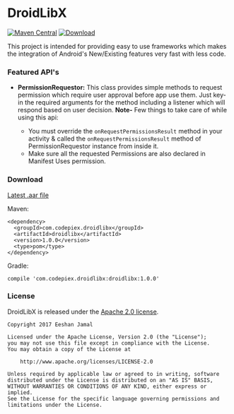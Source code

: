 DroidLibX
=========

[![Maven Central](https://maven-badges.herokuapp.com/maven-central/com.codepiex.droidlibx/droidlibx/badge.svg)](https://maven-badges.herokuapp.com/maven-central/com.codepiex.droidlibx/droidlibx)
[ ![Download](https://api.bintray.com/packages/eeshan-jamal/DroidMaven/droid-libx/images/download.svg) ](https://bintray.com/eeshan-jamal/DroidMaven/droid-libx/_latestVersion)


This project is intended for providing easy to use frameworks which makes the integration of Android's New/Existing features very fast with less code. 

### Featured API's

  - **PermissionRequestor:**  This class provides simple methods to request permission which require user approval before app use them. Just key-in the required arguments for the method including a listener which will respond based on user decision. **Note-** Few things to take care of while using this api:
 
	 -  You must override the `onRequestPermissionsResult` method in your activity & called the `onRequestPermissionsResult` method of PermissionRequestor instance from inside it.
	 - Make sure all the requested Permissions are also declared in Manifest Uses permission.   
 
 ### Download

[Latest .aar file](https://repository.sonatype.org/service/local/artifact/maven/redirect?r=central-proxy&g=com.codepiex.droidlibx&a=droidlibx&p=aar&v=LATEST)

Maven:

```
<dependency>
  <groupId>com.codepiex.droidlibx</groupId>
  <artifactId>droidlibx</artifactId>
  <version>1.0.0</version>
  <type>pom</type>
</dependency>
```

Gradle:

```
compile 'com.codepiex.droidlibx:droidlibx:1.0.0'
```

### License

DroidLibX is released under the [Apache 2.0 license](LICENSE).
```
Copyright 2017 Eeshan Jamal

Licensed under the Apache License, Version 2.0 (the "License");
you may not use this file except in compliance with the License.
You may obtain a copy of the License at

    http://www.apache.org/licenses/LICENSE-2.0

Unless required by applicable law or agreed to in writing, software
distributed under the License is distributed on an "AS IS" BASIS,
WITHOUT WARRANTIES OR CONDITIONS OF ANY KIND, either express or implied.
See the License for the specific language governing permissions and
limitations under the License.
```
